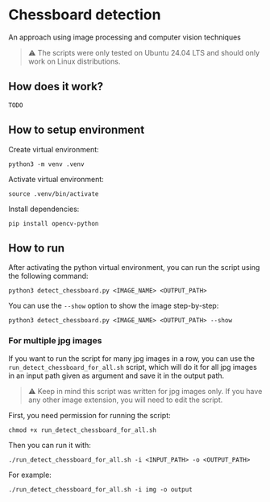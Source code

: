 # Chessboard detection
An approach using image processing and computer vision techniques

> :warning: The scripts were only tested on Ubuntu 24.04 LTS and should only work on Linux distributions.

## How does it work?

`TODO`

## How to setup environment

Create virtual environment:
```
python3 -m venv .venv
```

Activate virtual environment:
```
source .venv/bin/activate
```

Install dependencies:
```
pip install opencv-python
```

## How to run

After activating the python virtual environment, you can run the script using the following command:
```
python3 detect_chessboard.py <IMAGE_NAME> <OUTPUT_PATH>
```

You can use the `--show` option to show the image step-by-step:
```
python3 detect_chessboard.py <IMAGE_NAME> <OUTPUT_PATH> --show
```

### For multiple jpg images

If you want to run the script for many jpg images in a row, you can use the `run_detect_chessboard_for_all.sh` script, which will do it for all jpg images in an input path given as argument and save it in the output path.

> :warning: Keep in mind this script was written for jpg images only. If you have any other image extension, you will need to edit the script.

First, you need permission for running the script:
```
chmod +x run_detect_chessboard_for_all.sh
```

Then you can run it with:
```
./run_detect_chessboard_for_all.sh -i <INPUT_PATH> -o <OUTPUT_PATH>
```
For example:
```
./run_detect_chessboard_for_all.sh -i img -o output
```